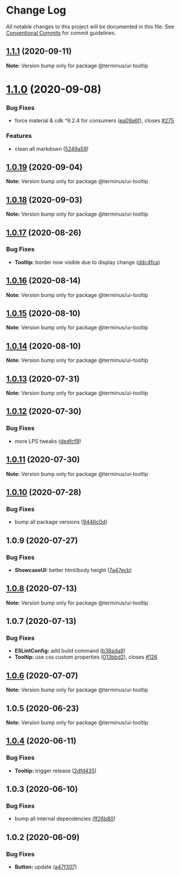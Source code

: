 # Change Log

All notable changes to this project will be documented in this file.
See [Conventional Commits](https://conventionalcommits.org) for commit guidelines.

## [1.1.1](https://github.com/GetTerminus/terminus-oss/compare/@terminus/ui-tooltip@1.1.0...@terminus/ui-tooltip@1.1.1) (2020-09-11)

**Note:** Version bump only for package @terminus/ui-tooltip





# [1.1.0](https://github.com/GetTerminus/terminus-oss/compare/@terminus/ui-tooltip@1.0.19...@terminus/ui-tooltip@1.1.0) (2020-09-08)


### Bug Fixes

* force material & cdk ^9.2.4 for consumers ([ea09a6f](https://github.com/GetTerminus/terminus-oss/commit/ea09a6ff88a1ea239fe0e24cb011abfb3ffc8908)), closes [#275](https://github.com/GetTerminus/terminus-oss/issues/275)


### Features

* clean all markdown ([5249a59](https://github.com/GetTerminus/terminus-oss/commit/5249a59486be63b6d9a0be7a801defb9b6adcedc))





## [1.0.19](https://github.com/GetTerminus/terminus-oss/compare/@terminus/ui-tooltip@1.0.18...@terminus/ui-tooltip@1.0.19) (2020-09-04)

**Note:** Version bump only for package @terminus/ui-tooltip





## [1.0.18](https://github.com/GetTerminus/terminus-oss/compare/@terminus/ui-tooltip@1.0.17...@terminus/ui-tooltip@1.0.18) (2020-09-03)

**Note:** Version bump only for package @terminus/ui-tooltip

## [1.0.17](https://github.com/GetTerminus/terminus-oss/compare/@terminus/ui-tooltip@1.0.16...@terminus/ui-tooltip@1.0.17) (2020-08-26)

### Bug Fixes

* **Tooltip:** border now visible due to display change ([ddc4fca](https://github.com/GetTerminus/terminus-oss/commit/ddc4fca28b6853945d18df172cb97287653fa6bd))

## [1.0.16](https://github.com/GetTerminus/terminus-oss/compare/@terminus/ui-tooltip@1.0.15...@terminus/ui-tooltip@1.0.16) (2020-08-14)

**Note:** Version bump only for package @terminus/ui-tooltip

## [1.0.15](https://github.com/GetTerminus/terminus-oss/compare/@terminus/ui-tooltip@1.0.14...@terminus/ui-tooltip@1.0.15) (2020-08-10)

**Note:** Version bump only for package @terminus/ui-tooltip

## [1.0.14](https://github.com/GetTerminus/terminus-oss/compare/@terminus/ui-tooltip@1.0.13...@terminus/ui-tooltip@1.0.14) (2020-08-10)

**Note:** Version bump only for package @terminus/ui-tooltip

## [1.0.13](https://github.com/GetTerminus/terminus-oss/compare/@terminus/ui-tooltip@1.0.12...@terminus/ui-tooltip@1.0.13) (2020-07-31)

**Note:** Version bump only for package @terminus/ui-tooltip

## [1.0.12](https://github.com/GetTerminus/terminus-oss/compare/@terminus/ui-tooltip@1.0.11...@terminus/ui-tooltip@1.0.12) (2020-07-30)

### Bug Fixes

* more LPS tweaks ([dedfcf9](https://github.com/GetTerminus/terminus-oss/commit/dedfcf947e3bcd33041b388ccab9bcc5bf273f51))

## [1.0.11](https://github.com/GetTerminus/terminus-oss/compare/@terminus/ui-tooltip@1.0.10...@terminus/ui-tooltip@1.0.11) (2020-07-30)

**Note:** Version bump only for package @terminus/ui-tooltip

## [1.0.10](https://github.com/GetTerminus/terminus-oss/compare/@terminus/ui-tooltip@1.0.9...@terminus/ui-tooltip@1.0.10) (2020-07-28)

### Bug Fixes

* bump all package versions ([9446c0d](https://github.com/GetTerminus/terminus-oss/commit/9446c0d5cde3bd693cfba7cabbfd2db443a47b00))

## 1.0.9 (2020-07-27)

### Bug Fixes

* **ShowcaseUI:** better html/body height ([7a47ecb](https://github.com/GetTerminus/terminus-oss/commit/7a47ecb4b28f61a0dccbb9e7bdc36a0f89af3a3b))

## [1.0.8](https://github.com/GetTerminus/terminus-oss/compare/@terminus/ui-tooltip@1.0.7...@terminus/ui-tooltip@1.0.8) (2020-07-13)

**Note:** Version bump only for package @terminus/ui-tooltip

## 1.0.7 (2020-07-13)

### Bug Fixes

* **ESLintConfig:** add build command ([b38ada9](https://github.com/GetTerminus/terminus-oss/commit/b38ada91d034ebe18b96f46b603b13b0ccbca5c0))
* **Tooltip:** use css custom properties ([013bbd2](https://github.com/GetTerminus/terminus-oss/commit/013bbd26fe548e357c863b1295fa76480a81cbb8)), closes [#126](https://github.com/GetTerminus/terminus-oss/issues/126)

## [1.0.6](https://github.com/GetTerminus/terminus-oss/compare/@terminus/ui-tooltip@1.0.5...@terminus/ui-tooltip@1.0.6) (2020-07-07)

**Note:** Version bump only for package @terminus/ui-tooltip

## 1.0.5 (2020-06-23)

**Note:** Version bump only for package @terminus/ui-tooltip

## [1.0.4](https://github.com/GetTerminus/terminus-oss/compare/@terminus/ui-tooltip@1.0.3...@terminus/ui-tooltip@1.0.4) (2020-06-11)

### Bug Fixes

* **Tooltip:** trigger release ([2dfd435](https://github.com/GetTerminus/terminus-oss/commit/2dfd435814060e55ce7ec84d9a71ba5f481948a4))

## 1.0.3 (2020-06-10)

### Bug Fixes

* bump all internal dependencies ([ff26b80](https://github.com/GetTerminus/terminus-oss/commit/ff26b806bb599401f006996be5b567a378e68ef3))

## 1.0.2 (2020-06-09)

### Bug Fixes

* **Button:** update ([a47f307](https://github.com/GetTerminus/terminus-oss/commit/a47f30757b9216d6ee76788c117e76eacf5289e5))
